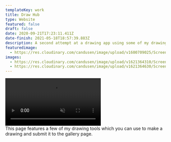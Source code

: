 ```yaml
---
templateKey: work
title: Draw Hub
type: Website
featured: false
draft: false
date: 2020-09-21T17:23:11.411Z
date-finish: 2021-05-18T18:57:39.883Z
description: A second attempt at a drawing app using some of my drawing tools. :)
featuredimage:
  - https://res.cloudinary.com/candusen/image/upload/v1600709025/Screen_Shot_2020-09-21_at_1.22.30_PM_n5eaeb.png
images:
  - https://res.cloudinary.com/candusen/image/upload/v1621364310/Screen_Shot_2021-05-18_at_2.56.46_PM_kfnlnt.png
  - https://res.cloudinary.com/candusen/image/upload/v1621364630/Screen_Shot_2021-05-18_at_2.57.30_PM_idbi6k.png
---
```

<div class='caption-container video-caption'><div className="mobile-video-cover">
    <video playsinline autoplay muted loop src=https://res.cloudinary.com/candusen/video/upload/v1621364324/drawhub-vid_sfeclz.mp4></video></div>
  <div class='caption'>This page features a few of my drawing tools which you can use to make a drawing and submit it to the gallery page.</div></div>
